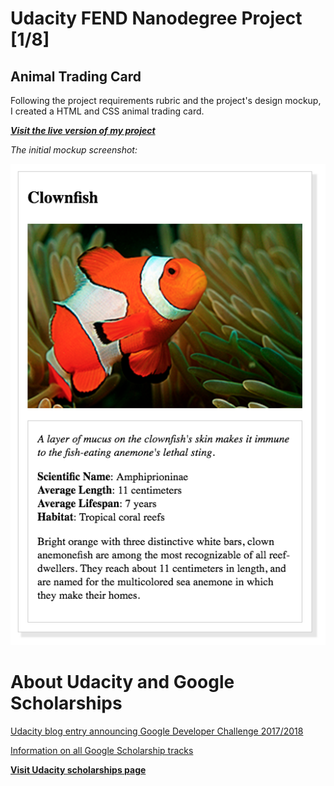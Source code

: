 [mockup]: https://raw.githubusercontent.com/ewastasiak/animal-trading-card/master/design-prototype.png "Project mockup"

# Udacity FEND Nanodegree Project [1/8]

## Animal Trading Card

Following the project requirements rubric and the project's design mockup, I created a HTML and CSS animal trading card.

***[Visit the live version of my project](https://ewastasiak.github.io/animal-trading-card/)***

_The initial mockup screenshot:_

![project mockup][mockup]

# About Udacity and Google Scholarships

[Udacity blog entry announcing Google Developer Challenge 2017/2018](https://blog.udacity.com/2017/09/announcing-60000-challenge-scholarships-udacity-google.html)

[Information on all Google Scholarship tracks](https://www.udacity.com/google-scholarships)

**[Visit Udacity scholarships page](https://www.udacity.com/scholarships)**
